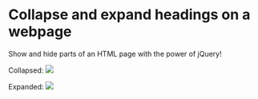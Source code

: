Collapse and expand headings on a webpage
=================

Show and hide parts of an HTML page with the power of jQuery! 

Collapsed:
<img src=“images/collapsed.png” />

Expanded:
<img src=“images/expanded.png” />
